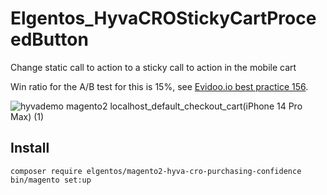 # Elgentos_HyvaCROStickyCartProceedButton

Change static call to action to a sticky call to action in the mobile cart

Win ratio for the A/B test for this is 15%, see [Evidoo.io best practice 156](https://www.evidoo.io/best-practices/156/).

![hyvademo magento2 localhost_default_checkout_cart(iPhone 14 Pro Max) (1)](https://github.com/user-attachments/assets/38cf36a2-2432-422b-899c-a60558385160)

## Install

```
composer require elgentos/magento2-hyva-cro-purchasing-confidence
bin/magento set:up
```
